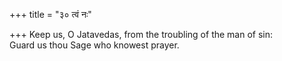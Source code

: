 +++
title = "३० त्वं नः"

+++
Keep us, O Jatavedas, from the troubling of the man of sin:  
     Guard us thou Sage who knowest prayer.